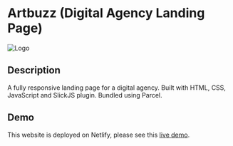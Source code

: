 # Artbuzz (Digital Agency Landing Page)

![Logo](https://i.ibb.co/t22WYQL/artbuzz-prev.png)

## Description

A fully responsive landing page for a digital agency. Built with HTML, CSS, JavaScript and SlickJS plugin. Bundled using Parcel. 

## Demo

This website is deployed on Netlify, please see this [live demo](https://artbuzz.netlify.app/).






